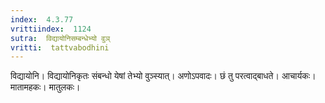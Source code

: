 ```yaml
---
index:  4.3.77
vrittiindex:  1124
sutra:  विद्यायोनिसम्बन्धेभ्यो वुञ्
vritti:  tattvabodhini 
---
```


विद्यायोनि। विद्यायोनिकृतः संबन्धो येषां तेभ्यो वुञ्स्यात्। अणोऽपवादः। छं तु परत्वाद्बाधते। आचार्यकः। मातामहकः। मातुलकः।

